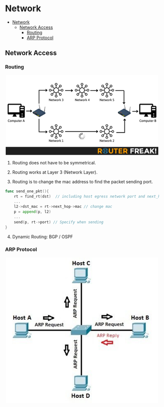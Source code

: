 # Network

- [Network](#network)
  - [Network Access](#network-access)
    - [Routing](#routing)
    - [ARP Protocol](#arp-protocol)

## Network Access

### Routing

<p align="center"><img src="../static/img/network/access/routing.png" alt="RPC Process" width="500"/></p>

1. Routing does not have to be symmetrical.

2. Routing works at Layer 3 (Network Layer).

3. Routing is to change the mac address to find the packet sending port.

```go
func send_one_pkt(){
    rt = find_rt(dst)  // including host egress network port and next_hop
    ...
    l2->dst_mac = rt->next_hop->mac // change mac
    p = append(p, l2)
    ...
    send(p, rt->port) // Specify when sending
}
```

4. Dynamic Routing: BGP / OSPF

### ARP Protocol

<p align="center"><img src="../static/img/network/access/arp_process.jpg" alt="RPC Process" width="500"/></p>